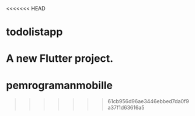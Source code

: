 <<<<<<< HEAD
# todolistapp

A new Flutter project.
=======
# pemrogramanmobille
>>>>>>> 61cb956d96ae3446ebbed7da0f9a37f1d63616a5
